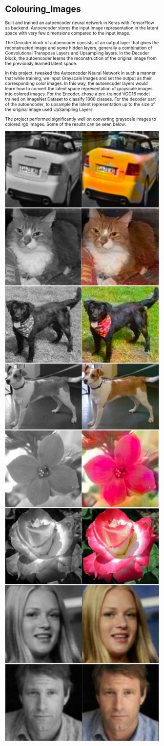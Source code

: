 # Colouring_Images

Built and trained an autoencoder neural network in Keras with TensorFlow as backend. Autoencoder stores the input image representation in the latent space with very few dimensions compared to the input image.

The Decoder block of autoencoder consists of an output layer that gives the reconstructed image and some hidden layers, generally a combination of Convolutional Transpose Layers and Upsampling layers. In the Decoder block, the autoencoder learns the reconstruction of the original image from the previously learned latent space.

In this project, tweaked the Autoencoder Neural Network in such a manner that while training, we input Grayscale Images and set the output as their corresponding color images. In this way, the autoencoder layers would learn how to convert the latent space representation of grayscale images into colored images. For the Encoder, chose a pre-trained VGG16 model trained on ImageNet Dataset to classify 1000 classes. For the decoder part of the autoencoder, to upsample the latent representation up to the size of the original image used UpSampling Layers.

The project performed significantly well on converting grayscale images to colored rgb images. Some of the results can be seen below: 

![image](https://github.com/shubham-819/Colouring-Images/blob/1e0cce00ad7a68601a1ce2b2aab6f9125e0b40ec/Test%20Images/test_car.png)
![image](https://github.com/shubham-819/Colouring-Images/blob/1e0cce00ad7a68601a1ce2b2aab6f9125e0b40ec/Test%20Images/test_cat.png)
![image](https://github.com/shubham-819/Colouring-Images/blob/1e0cce00ad7a68601a1ce2b2aab6f9125e0b40ec/Test%20Images/test_dog_1.png)
![image](https://github.com/shubham-819/Colouring-Images/blob/1e0cce00ad7a68601a1ce2b2aab6f9125e0b40ec/Test%20Images/test_dog_2.png)
![image](https://github.com/shubham-819/Colouring-Images/blob/1e0cce00ad7a68601a1ce2b2aab6f9125e0b40ec/Test%20Images/test_flower_1.png)
![image](https://github.com/shubham-819/Colouring-Images/blob/1e0cce00ad7a68601a1ce2b2aab6f9125e0b40ec/Test%20Images/test_flower_2.png)
![image](https://github.com/shubham-819/Colouring-Images/blob/1e0cce00ad7a68601a1ce2b2aab6f9125e0b40ec/Test%20Images/test_person_female.png)
![image](https://github.com/shubham-819/Colouring-Images/blob/1e0cce00ad7a68601a1ce2b2aab6f9125e0b40ec/Test%20Images/test_person_male.png)
